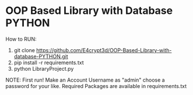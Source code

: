 # OOP Based Library with Database PYTHON

How to RUN:

1. git clone https://github.com/E4crypt3d/OOP-Based-Library-with-database-PYTHON.git
2. pip install -r requirements.txt
3. python LibraryProject.py

NOTE: First run!
      Make an Account Username as "admin"
      choose a password for your like.
Required Packages are available in requirements.txt
